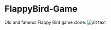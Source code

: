 # FlappyBird-Game
Old and famous Flappy Bird game clone.
![alt text](https://www.google.co.in/url?sa=i&source=images&cd=&cad=rja&uact=8&ved=2ahUKEwiss86909zhAhWIso8KHdm2CA0QjRx6BAgBEAU&url=https%3A%2F%2Fwww.jesperjuul.net%2Fludologist%2F2014%2F02%2F10%2Fthere-once-was-a-game-called-flappy-bird%2F&psig=AOvVaw07oqmM50_40Sj7iMlj673z&ust=1555780302139039.png)
